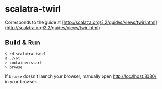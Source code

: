 # scalatra-twirl #

Corresponds to the guide at [http://scalatra.org/2.2/guides/views/twirl.html](http://scalatra.org/2.2/guides/views/twirl.html)

## Build & Run ##

```sh
$ cd scalatra-twirl
$ ./sbt
> container:start
> browse
```

If `browse` doesn't launch your browser, manually open [http://localhost:8080/](http://localhost:8080/) in your browser.
